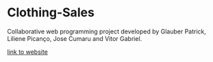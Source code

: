 # Clothing-Sales
Collaborative web programming project developed by Glauber Patrick, Liliene Picanço, Jose Cumaru and Vitor Gabriel.

[link to website](https://josecumaru.github.io/Clothing-Sales/)
